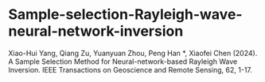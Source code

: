 # Sample-selection-Rayleigh-wave-neural-network-inversion
Xiao-Hui Yang, Qiang Zu, Yuanyuan Zhou, Peng Han *, Xiaofei Chen (2024). A Sample Selection Method for Neural-network-based Rayleigh Wave Inversion. IEEE Transactions on Geoscience and Remote Sensing, 62, 1-17.
